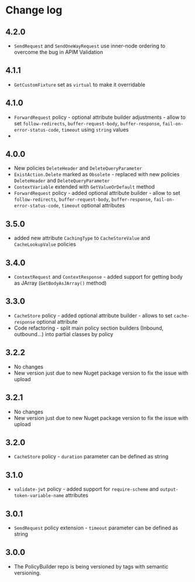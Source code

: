 # Change log

## 4.2.0

- `SendRequest` and `SendOneWayRequest` use inner-node ordering to overcome the bug in APIM Validation

## 4.1.1

- `GetCustomFixture` set as `virtual` to make it overridable

## 4.1.0
- `ForwardRequest` policy - optional attribute builder adjustments - allow to set `follow-redirects`, `buffer-request-body`, `buffer-response`, `fail-on-error-status-code`, `timeout` using `string` values
- 
## 4.0.0

- New policies `DeleteHeader` and `DeleteQueryParameter`
- `ExistAction.Delete` marked as `Obsolete` - replaced with new policies `DeleteHeader` and `DeleteQueryParameter`
- `ContextVariable` extended with `GetValueOrDefault` method
- `ForwardRequest` policy - added optional attribute builder - allow to set `follow-redirects`, `buffer-request-body`, `buffer-response`, `fail-on-error-status-code`, `timeout` optional attributes

## 3.5.0

- added new attribute `CachingType` to `CacheStoreValue` and `CacheLookupValue` policies

## 3.4.0

- `ContextRequest` and `ContextResponse` - added support for getting body as JArray (`GetBodyAsJArray()` method)

## 3.3.0

- `CacheStore` policy - added optional attribute builder - allows to set `cache-response` optional attribute
- Code refactoring - split main policy section builders (Inbound, outbound...) into partial classes by policy

## 3.2.2

- No changes
- New version just due to new Nuget package version to fix the issue with upload

## 3.2.1

- No changes
- New version just due to new Nuget package version to fix the issue with upload 

## 3.2.0

- `CacheStore` policy - `duration` parameter can be defined as string

## 3.1.0

- `validate-jwt` policy - added support for `require-scheme` and `output-token-variable-name` attributes


## 3.0.1

- `SendRequest` policy extension - `timeout` parameter can be defined as string

## 3.0.0

- The PolicyBuilder repo is being versioned by tags with semantic versioning.
